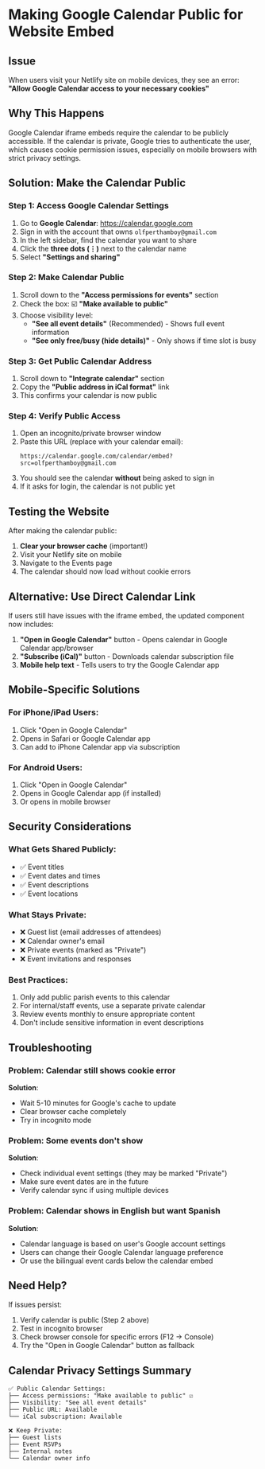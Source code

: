 # Making Google Calendar Public for Website Embed

## Issue
When users visit your Netlify site on mobile devices, they see an error:
**"Allow Google Calendar access to your necessary cookies"**

## Why This Happens
Google Calendar iframe embeds require the calendar to be publicly accessible. If the calendar is private, Google tries to authenticate the user, which causes cookie permission issues, especially on mobile browsers with strict privacy settings.

## Solution: Make the Calendar Public

### Step 1: Access Google Calendar Settings

1. Go to **Google Calendar**: https://calendar.google.com
2. Sign in with the account that owns `olfperthamboy@gmail.com`
3. In the left sidebar, find the calendar you want to share
4. Click the **three dots (⋮)** next to the calendar name
5. Select **"Settings and sharing"**

### Step 2: Make Calendar Public

1. Scroll down to the **"Access permissions for events"** section
2. Check the box: ☑️ **"Make available to public"**
3. Choose visibility level:
   - **"See all event details"** (Recommended) - Shows full event information
   - **"See only free/busy (hide details)"** - Only shows if time slot is busy

### Step 3: Get Public Calendar Address

1. Scroll down to **"Integrate calendar"** section
2. Copy the **"Public address in iCal format"** link
3. This confirms your calendar is now public

### Step 4: Verify Public Access

1. Open an incognito/private browser window
2. Paste this URL (replace with your calendar email):
   ```
   https://calendar.google.com/calendar/embed?src=olfperthamboy@gmail.com
   ```
3. You should see the calendar **without** being asked to sign in
4. If it asks for login, the calendar is not public yet

## Testing the Website

After making the calendar public:

1. **Clear your browser cache** (important!)
2. Visit your Netlify site on mobile
3. Navigate to the Events page
4. The calendar should now load without cookie errors

## Alternative: Use Direct Calendar Link

If users still have issues with the iframe embed, the updated component now includes:

1. **"Open in Google Calendar"** button - Opens calendar in Google Calendar app/browser
2. **"Subscribe (iCal)"** button - Downloads calendar subscription file
3. **Mobile help text** - Tells users to try the Google Calendar app

## Mobile-Specific Solutions

### For iPhone/iPad Users:
1. Click "Open in Google Calendar"
2. Opens in Safari or Google Calendar app
3. Can add to iPhone Calendar app via subscription

### For Android Users:
1. Click "Open in Google Calendar"
2. Opens in Google Calendar app (if installed)
3. Or opens in mobile browser

## Security Considerations

### What Gets Shared Publicly:
- ✅ Event titles
- ✅ Event dates and times
- ✅ Event descriptions
- ✅ Event locations

### What Stays Private:
- ❌ Guest list (email addresses of attendees)
- ❌ Calendar owner's email
- ❌ Private events (marked as "Private")
- ❌ Event invitations and responses

### Best Practices:
1. Only add public parish events to this calendar
2. For internal/staff events, use a separate private calendar
3. Review events monthly to ensure appropriate content
4. Don't include sensitive information in event descriptions

## Troubleshooting

### Problem: Calendar still shows cookie error
**Solution**:
- Wait 5-10 minutes for Google's cache to update
- Clear browser cache completely
- Try in incognito mode

### Problem: Some events don't show
**Solution**:
- Check individual event settings (they may be marked "Private")
- Make sure event dates are in the future
- Verify calendar sync if using multiple devices

### Problem: Calendar shows in English but want Spanish
**Solution**:
- Calendar language is based on user's Google account settings
- Users can change their Google Calendar language preference
- Or use the bilingual event cards below the calendar embed

## Need Help?

If issues persist:
1. Verify calendar is public (Step 2 above)
2. Test in incognito browser
3. Check browser console for specific errors (F12 → Console)
4. Try the "Open in Google Calendar" button as fallback

## Calendar Privacy Settings Summary

```
✅ Public Calendar Settings:
├── Access permissions: "Make available to public" ☑️
├── Visibility: "See all event details"
├── Public URL: Available
└── iCal subscription: Available

❌ Keep Private:
├── Guest lists
├── Event RSVPs
├── Internal notes
└── Calendar owner info
```
